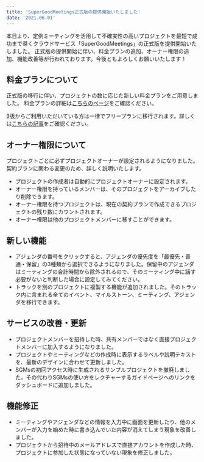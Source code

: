 ```yaml
---
title: 'SuperGoodMeetings正式版の提供開始いたしました'
date: '2021.06.01'
---
```


本日より、定例ミーティングを活用して不確実性の高いプロジェクトを最短で成功まで導くクラウドサービス「SuperGoodMeetings」の正式版を提供開始いたしました。
正式版の提供開始に伴い、料金プランの追加、オーナー権限の追加、機能改善等が行われております。今後ともよろしくお願いいたします！

## 料金プランについて
正式版の移行に伴い、プロジェクトの数に応じた新しい料金プランをご用意しました。
料金プランの詳細は[こちらのページ](https://supergoodmeetings.com/plan)をご確認ください。

β版からご利用いただいている方は一律でフリープランに移行されます。詳しくは[こちらの記事](https://supergoodmeetings.com/posts/20210601-2)をご確認ください。

## オーナー権限について
プロジェクトごとに必ずプロジェクトオーナーが設定されるようになりました。契約プランに関わる変更のため、詳しく説明いたします。  
- プロジェクトの作成者は自動的にプロジェクトオーナーに設定されます。  
- オーナー権限を持っているメンバーは、そのプロジェクトをアーカイブしたり削除できます。  
- オーナー権限を持つプロジェクトは、現在の契約プランで作成できるプロジェクトの残り数にカウントされます。  
- オーナー権限は他のプロジェクトメンバーに移すことができます。

## 新しい機能
- アジェンダの番号をクリックすると、アジェンダの優先度を「最優先・普通・保留」の3種類から選択できるようになりました。保留中のアジェンダはミーティングの合計時間から除外されるので、そのミーティング中に話す必要がないと判断した場合に設定してみてください。  
- トラックを別のプロジェクトに複製する機能が追加されました。そのトラック内に含まれる全てのイベント、マイルストーン、ミーティング、アジェンダを移行できます。  

## サービスの改善・更新
- プロジェクトメンバーを招待した時、共有メンバーではなく直接プロジェクトメンバーに加入するようになりました。  
- プロジェクトやミーティングなどの作成時に表示するラベルや説明テキストを、最新のデザインに合わせて更新しました。  
- SGMsの初回アクセス時に生成されるサンプルプロジェクトを撤廃しました。その代わりSGMsの使い方をレクチャーするガイドページへのリンクをダッシュボードに追加しました。  

## 機能修正
- ミーティングやアジェンダなどの情報を入力中に画面を更新したり、他のメンバーが入力を始めた時に書き込んでいた内容が消えてしまう現象を改善しました。  
- プロジェクトから招待中のメールアドレスで直接アカウントを作成した時、プロジェクトに参加した状態になっていない現象を修正しました。  
